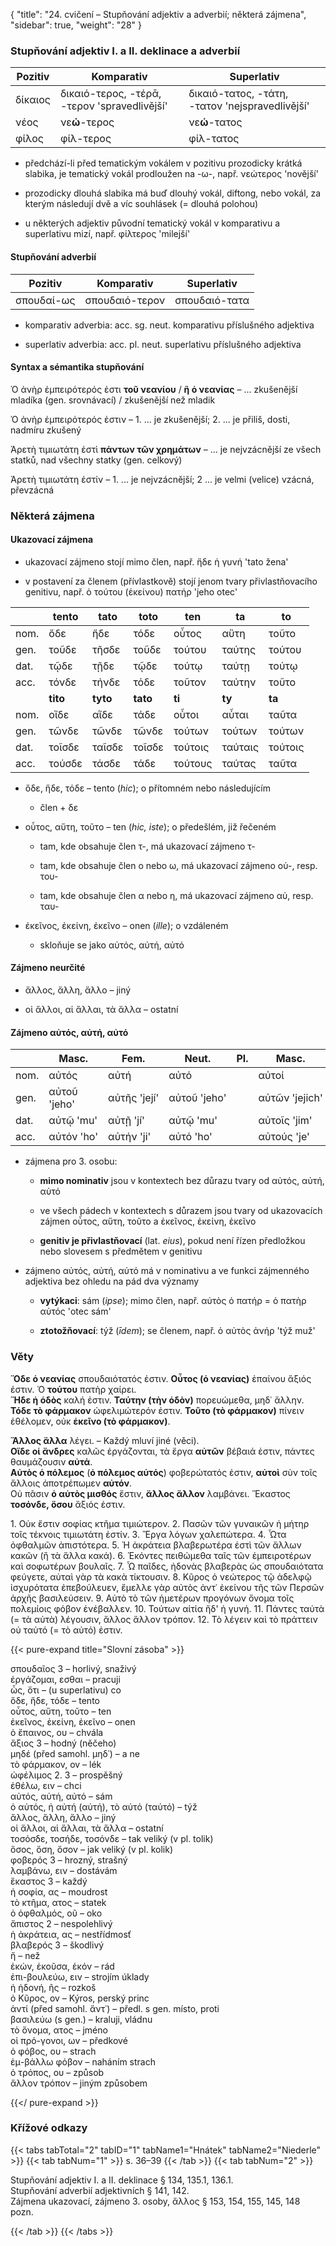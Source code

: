 {
"title": "24. cvičení – Stupňování adjektiv a adverbií; některá zájmena",
    "sidebar": true,
    "weight": "28"
}

### Stupňování adjektiv I. a II. deklinace a adverbií

| Pozitiv | Komparativ                                   | Superlativ                                      |
| ------- | -------------------------------------------- | ----------------------------------------------- |
| δίκαιος | δικαιό-τερος, -τέρᾱ, -τερον 'spravedlivější' | δικαιό-τατος, -τάτη, -τατον 'nejspravedlivější' |
| νέος    | νε**ώ**-τερος                                | νε**ώ**-τατος                                   |
| φίλος   | φίλ-τερος                                    | φίλ-τατος                                       |

- předchází-li před tematickým vokálem v pozitivu prozodicky krátká slabika, je tematický vokál prodloužen na -ω-, např. νεώτερος 'novější'

- prozodicky dlouhá slabika má buď dlouhý vokál, diftong, nebo vokál, za kterým následují dvě a víc souhlásek (= dlouhá polohou)

- u některých adjektiv původní tematický vokál v komparativu a superlativu mizí, např. φίλτερος 'milejší'

#### Stupňování adverbií

| Pozitiv    | Komparativ     | Superlativ    |
| ---------- | -------------- | ------------- |
| σπουδαί-ως | σπουδαιό-τερον | σπουδαιό-τατα |

- komparativ adverbia: acc. sg. neut. komparativu příslušného adjektiva

- superlativ adverbia: acc. pl. neut. superlativu příslušného adjektiva

#### Syntax a sémantika stupňování

Ὁ ἀνὴρ ἐμπειρότερός ἐστι **τοῦ νεανίου** / **ἢ ὁ νεανίας** – ... zkušenější mladíka (gen. srovnávací) / zkušenější než mladik  

Ὁ ἀνὴρ ἐμπειρότερός ἐστιν – 1. ... je zkušenější; 2. ... je přiliš, dosti, nadmíru zkušený

Ἀρετὴ τιμιωτάτη ἐστὶ **πάντων τῶν χρημάτων** – ... je nejvzácnější ze všech statků, nad všechny statky (gen. celkový)

Ἀρετὴ τιμιωτάτη ἐστίν – 1. ... je nejvzácnější; 2 ... je velmi (velice) vzácná, převzácná

### Některá zájmena

#### Ukazovací zájmena

- ukazovací zájmeno stojí mimo člen, např. ἥδε ἡ γυνή 'tato žena'

- v postavení za členem (přívlastkově) stojí jenom tvary přivlastňovacího genitivu, např. ὁ τούτου (ἐκείνου) πατήρ 'jeho otec'

|      | tento    | tato     | toto     | ten     | ta      | to      |
| ---- | -------- | -------- | -------- | ------- | ------- | ------- |
| nom. | ὅδε      | ἥδε      | τόδε     | οὗτος   | αὕτη    | τοῦτο   |
| gen. | τοῦδε    | τῆσδε    | τοῦδε    | τούτου  | ταύτης  | τούτου  |
| dat. | τῷδε     | τῇδε     | τῷδε     | τούτῳ   | ταύτῃ   | τούτῳ   |
| acc. | τόνδε    | τήνδε    | τόδε     | τοῦτον  | ταύτην  | τοῦτο   |
|      | **tito** | **tyto** | **tato** | **ti**  | **ty**  | **ta**  |
| nom. | οἵδε     | αἵδε     | τάδε     | οὗτοι   | αὗται   | ταῦτα   |
| gen. | τῶνδε    | τῶνδε    | τῶνδε    | τούτων  | τούτων  | τούτων  |
| dat. | τοῖσδε   | ταῖσδε   | τοῖσδε   | τούτοις | ταύταις | τούτοις |
| acc. | τούσδε   | τάσδε    | τάδε     | τούτους | ταύτας  | ταῦτα   |

- ὅδε, ἥδε, τόδε – tento (*hic*); o přítomném nebo následujícím
  
  - člen + δε

- οὗτος, αὕτη, τοῦτο – ten (*hic, iste*); o předešlém, již řečeném
  
  - tam, kde obsahuje člen τ-, má ukazovací zájmeno τ-
  
  - tam, kde obsahuje člen ο nebo ω, má ukazovací zájmeno οὑ-, resp. του-
  
  - tam, kde obsahuje člen α nebo η, má ukazovací zájmeno αὑ, resp. ταυ-

- ἐκεῖνος, ἐκείνη, ἐκεῖνο – onen (*ille*); o vzdáleném
  
  - skloňuje se jako αὐτός, αὐτή, αὐτό

#### Zájmeno neurčité

- ἄλλος, ἄλλη, ἄλλο – jiný

- oἱ ἄλλοι, αἱ ἄλλαι, τὰ ἄλλα – ostatní

#### Zájmeno αὐτός, αὐτή, αὐτό

|      | Masc.        | Fem.         | Neut.        | Pl. | Masc.          | Fem.           | Neut.          |
| ---- | ------------ | ------------ | ------------ | --- | -------------- | -------------- | -------------- |
| nom. | αὐτός        | αὐτή         | αὐτό         |     | αὐτοί          | αὐταί          | αὐτά           |
| gen. | αὐτοῦ 'jeho' | αὐτῆς 'její' | αὐτοῦ 'jeho' |     | αὐτῶν 'jejich' | αὐτῶν 'jejich' | αὐτῶν 'jejich' |
| dat. | αὐτῷ 'mu'    | αὐτῇ 'jí'    | αὐτῷ 'mu'    |     | αὐτοῖς 'jim'   | αὐταῖς 'jim'   | αὐτοῖς 'jim'   |
| acc. | αὐτόν 'ho'   | αὐτήν 'ji'   | αὐτό 'ho'    |     | αὐτούς 'je'    | αὐτάς 'je'     | αὐτά 'je'      |

- zájmena pro 3. osobu:
  
  - **mimo nominativ** jsou v kontextech bez důrazu tvary od αὐτός, αὐτή, αὐτό
  
  - ve všech pádech v kontextech s důrazem jsou tvary od ukazovacích zájmen οὗτος, αὕτη, τοῦτο a ἐκεῖνος, ἐκείνη, ἐκεῖνο  
  
  - **genitiv je přivlastňovací** (lat. *eius*), pokud není řízen předložkou nebo slovesem s předmětem v genitivu

- zájmeno αὐτός, αὐτή, αὐτό má v nominativu a ve funkci zájmenného adjektiva bez ohledu na pád dva významy
  
  - **vytýkaci**: sám (*ipse*); mimo člen, např. αὐτὸς ὁ πατήρ = ὁ πατὴρ αὐτός 'otec sám'
  
  - **ztotožňovací**: týž (*īdem*); se členem, např. ὁ αὐτὸς ἀνήρ  'týž muž'

### Věty

**Ὅδε ὁ νεανίας** σπουδαιότατός ἐστιν. **Οὗτος (ὁ νεανίας)** ἐπαίνου
ἄξιός ἐστιν.  Ὁ **τούτου** πατὴρ χαίρει.  
**Ἥδε ἡ ὁδὸς** καλή ἐστιν. **Ταύτην (τὴν ὁδὸν)** πορευώμεθα, μηδ᾽ ἄλλην.  
**Tóδε τὸ φάρμακον** ὠφελιμώτερόν ἐστιν. **Τοῦτο (τὸ φάρμακον)** πίνειν ἐθέλομεν, οὐκ **ἐκεῖνο (τὸ φάρμακον)**.

**Ἄλλος ἄλλα** λέγει. – Každý mluví jiné (věci).  
**Οἵδε oἱ ἄνδρες** καλῶς ἐργάζονται, τὰ ἔργα **αὐτῶν** βέβαιά ἐστιν, πάντες θαυμάζουσιν **αὐτά**.  
**Αὐτὸς ὁ πόλεμος** (**ὁ πόλεμος αὐτός**) φοβερώτατός ἐστιν, **αὐτοὶ** σὺν τοῖς ἄλλοις ἀποτρέπωμεν **αὐτόν**.  
Οὐ πᾶσιν **ὁ αὐτὸς μισθός** ἔστιν, **ἄλλος ἄλλον** λαμβάνει. Ἕκαστος **τοσόνδε, ὅσου** ἄξιός ἐστιν.  

1\. Οὐκ ἔστιν σοφίας κτῆμα τιμιώτερον. 2. Πασῶν τῶν γυναικῶν ἡ
μήτηρ τοῖς τέκνοις τιμιωτάτη ἐστίν. 3. Ἔργα λόγων χαλεπώτερα. 4. Ὦτα ὀφθαλμῶν ἀπιστότερα. 5. Ἡ ἀκράτεια βλαβερωτέρα ἐστὶ τῶν ἄλλων κακῶν (ἢ τὰ ἄλλα κακά). 6. Ἑκόντες πειθώμεθα ταῖς τῶν ἐμπειροτέρων καὶ σοφωτέρων βουλαῖς. 7. Ὦ παῖδες, ἡδονὰς βλαβερὰς ὡς σπουδαιότατα φεύγετε, αὐταὶ γὰρ τὰ κακὰ τίκτουσιν. 8. Κῦρος
ὁ νεώτερος τῷ ἀδελφῷ ἰσχυρότατα ἐπεβούλευεν, ἔμελλε γὰρ αὐτὸς ἀντ᾽
ἐκείνου τῆς τῶν Περσῶν ἀρχῆς βασιλεύσειν. 9. Αὐτὸ τὸ τῶν ἡμετέρων προγόνων ὄνομα τοῖς πολεμίοις φόβον ἐνέβαλλεν. 10. Τούτων αἰτία ἥδ' ἡ γυνή. 11. Πάντες ταὐτὰ (= τὰ αὐτὰ) λέγουσιν, ἄλλος ἄλλον τρόπον. 12. Τὸ λέγειν καὶ τὸ πράττειν οὐ ταὐτό (= τὸ αὐτό) ἐστιν. 

{{< pure-expand title="Slovní zásoba" >}}      

σπουδαῖος 3 – horlivý, snaživý  
ἐργάζομαι, εσθαι – pracuji  
ὧς, ὅτι – (u superlativu) co  
ὅδε, ἥδε, τόδε – tento  
οὗτος, αὕτη, τοῦτο – ten  
ἐκεῖνος, ἐκείνη, ἐκεῖνο  – onen  
ὁ ἔπαινος, oυ – chvála  
ἄξιος 3 – hodný (něčeho)  
μηδέ (před samohl. μηδ᾽) – a ne  
τὸ φάρμακον, ov – lék  
ὠφέλιμος 2. 3 – prospěšný  
ἐθέλω, ειν – chci  
αὐτός, αὐτή, αὐτό – sám  
ὁ αὐτός, ἠ αὐτή (αὐτή), τὸ αὐτό (ταὐτό) – týž  
ἄλλος, ἄλλη, ἄλλο – jiný  
οἱ ἄλλοι, αἱ ἄλλαι, τὰ ἄλλα – ostatní  
τοσόσδε, τοσήδε, τοσόνδε – tak veliký (v pl. tolik)  
ὅσος, ὅση, ὅσον – jak veliký (v pl. kolik)  
φοβερός 3 – hrozný, strašný  
λαμβάνω, ειν – dostávám  
ἕκαστος 3 – každý  
ἡ σοφία, ας – moudrost  
τὸ κτῆμα, ατος – statek   
ὁ ὀφθαλμός, οῦ – oko  
ἄπιστος 2 – nespolehlivý  
ἡ ἀκράτεια, ας – nestřídmosť  
βλαβερός 3 – škodlivý  
ἤ – než  
ἑκών, ἑκοῦσα, ἑκόν – rád  
ἐπι-βουλεύω, ειν – strojím úklady  
ἡ ἡδονή, ῆς – rozkoš  
ὁ Κῦρος, ov – Kýros, perský princ  
ἀντί (před samohl. ἄντ᾽) – předl. s gen. místo, proti   
βασιλεύω (s gen.) – kraluji, vládnu  
τὸ ὄνομα, ατος – jméno  
oἱ πρό-γονοι, ωv – předkové  
ὁ φόβος, oυ – strach  
ἐμ-βάλλω φόβον – naháním strach  
ὁ τρόπος, oυ – způsob  
ἄλλον τρόπον – jiným způsobem  

{{</ pure-expand >}}

### Křížové odkazy

{{< tabs tabTotal="2" tabID="1" tabName1="Hnátek" tabName2="Niederle" >}}
{{< tab tabNum="1" >}}
s. 36–39
{{< /tab >}}
{{< tab tabNum="2" >}}

Stupňování adjektiv I. a II. deklinace § 134, 135.1, 136.1.  
Stupňování adverbií adjektivních § 141, 142.  
Zájmena ukazovací, zájmeno 3. osoby, ἄλλος § 153, 154, 155, 145, 148 pozn.

{{< /tab >}}
{{< /tabs >}}

